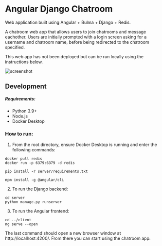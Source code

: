 # Angular Django Chatroom
Web application built using Angular + Bulma + Django + Redis.

A chatroom web app that allows users to join chatrooms and message eachother. Users are initially prompted with a login screen asking for a username and chatroom name, before being redirected to the chatroom specified. 

This web app has not been deployed but can be run locally using the instructions below.

![screenshot](https://i.imgur.com/YsHsJPN.png)

## Development
##### Requirements:
* Python 3.9+
* Node.js 
* Docker Desktop

### How to run:
1. From the root directory, ensure Docker Desktop is running and enter the following commands:
```
docker pull redis
docker run -p 6379:6379 -d redis

pip install -r server/requirements.txt

npm install -g @angular/cli
```

2. To run the Django backend:
```
cd server
python manage.py runserver
```

3. To run the Angular frontend:
```
cd ../client
ng serve --open
```
The last command should open a new browser window at http://localhost:4200/. From there you can start using the chatroom app. 
